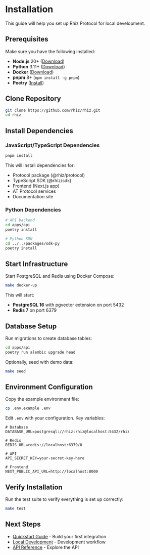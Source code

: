 # Installation

This guide will help you set up Rhiz Protocol for local development.

## Prerequisites

Make sure you have the following installed:

- **Node.js** 20+ ([Download](https://nodejs.org/))
- **Python** 3.11+ ([Download](https://www.python.org/))
- **Docker** ([Download](https://www.docker.com/))
- **pnpm** 8+ (`npm install -g pnpm`)
- **Poetry** ([Install](https://python-poetry.org/docs/#installation))

## Clone Repository

```bash
git clone https://github.com/rhiz/rhiz.git
cd rhiz
```

## Install Dependencies

### JavaScript/TypeScript Dependencies

```bash
pnpm install
```

This will install dependencies for:
- Protocol package (@rhiz/protocol)
- TypeScript SDK (@rhiz/sdk)
- Frontend (Next.js app)
- AT Protocol services
- Documentation site

### Python Dependencies

```bash
# API backend
cd apps/api
poetry install

# Python SDK
cd ../../packages/sdk-py
poetry install
```

## Start Infrastructure

Start PostgreSQL and Redis using Docker Compose:

```bash
make docker-up
```

This will start:
- **PostgreSQL 16** with pgvector extension on port 5432
- **Redis 7** on port 6379

## Database Setup

Run migrations to create database tables:

```bash
cd apps/api
poetry run alembic upgrade head
```

Optionally, seed with demo data:

```bash
make seed
```

## Environment Configuration

Copy the example environment file:

```bash
cp .env.example .env
```

Edit `.env` with your configuration. Key variables:

```env
# Database
DATABASE_URL=postgresql://rhiz:rhiz@localhost:5432/rhiz

# Redis
REDIS_URL=redis://localhost:6379/0

# API
API_SECRET_KEY=your-secret-key-here

# Frontend
NEXT_PUBLIC_API_URL=http://localhost:8000
```

## Verify Installation

Run the test suite to verify everything is set up correctly:

```bash
make test
```

## Next Steps

- [Quickstart Guide](quickstart) - Build your first integration
- [Local Development](../guides/local-development) - Development workflow
- [API Reference](../api/overview) - Explore the API


